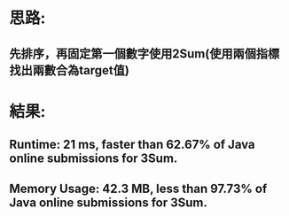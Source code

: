 # 思路: 
## 先排序，再固定第一個數字使用2Sum(使用兩個指標找出兩數合為target值)

# 結果:

## Runtime: 21 ms, faster than 62.67% of Java online submissions for 3Sum.
## Memory Usage: 42.3 MB, less than 97.73% of Java online submissions for 3Sum.